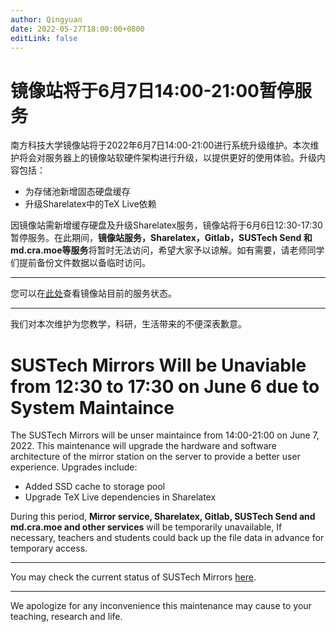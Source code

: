 ```yaml
---
author: Qingyuan
date: 2022-05-27T18:00:00+0800
editLink: false
---
```

# 镜像站将于6月7日14:00-21:00暂停服务

南方科技大学镜像站将于2022年6月7日14:00-21:00进行系统升级维护。本次维护将会对服务器上的镜像站软硬件架构进行升级，以提供更好的使用体验。升级内容包括：

- 为存储池新增固态硬盘缓存
- 升级Sharelatex中的TeX Live依赖

因镜像站需新增缓存硬盘及升级Sharelatex服务，镜像站将于6月6日12:30-17:30暂停服务。在此期间，**镜像站服务，Sharelatex，Gitlab，SUSTech Send 和 md.cra.moe等服务**将暂时无法访问，希望大家予以谅解。如有需要，请老师同学们提前备份文件数据以备临时访问。

---

您可以在[此处](https://monitor.cra.moe/service/hpc-mirrors)查看镜像站目前的服务状态。

---

我们对本次维护为您教学，科研，生活带来的不便深表歉意。

# SUSTech Mirrors Will be Unaviable from 12:30 to 17:30 on June 6 due to System Maintaince

The SUSTech Mirrors will be unser maintaince from 14:00-21:00 on June 7, 2022. This maintenance will upgrade the hardware and software architecture of the mirror station on the server to provide a better user experience. Upgrades include:

- Added SSD cache to storage pool
- Upgrade TeX Live dependencies in Sharelatex

During this period, **Mirror service, Sharelatex, Gitlab, SUSTech Send and md.cra.moe and other services** will be temporarily unavailable, If necessary, teachers and students could back up the file data in advance for temporary access.

---

You may check the current status of SUSTech Mirrors [here](https://monitor.cra.moe/service/hpc-mirrors).

---

We apologize for any inconvenience this maintenance may cause to your teaching, research and life.
